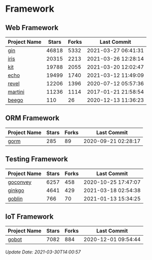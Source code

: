 # Framework

## Web Framework
| Project Name | Stars | Forks | Last Commit |
| ------------ | ----- | ----- | ----------- |
| [gin](https://github.com/gin-gonic/gin) | 46818 | 5332 | 2021-03-27 06:41:31 |
| [iris](https://github.com/kataras/iris) | 20315 | 2213 | 2021-03-26 12:28:14 |
| [kit](https://github.com/go-kit/kit) | 19788 | 2055 | 2021-03-20 12:02:47 |
| [echo](https://github.com/labstack/echo) | 19499 | 1740 | 2021-03-12 11:49:09 |
| [revel](https://github.com/revel/revel) | 12206 | 1396 | 2020-07-12 05:57:36 |
| [martini](https://github.com/go-martini/martini) | 11236 | 1114 | 2017-01-21 21:58:54 |
| [beego](https://github.com/astaxie/beego) | 110 | 26 | 2020-12-13 11:36:23 |

## ORM Framework
| Project Name | Stars | Forks | Last Commit |
| ------------ | ----- | ----- | ----------- |
| [gorm](https://github.com/jinzhu/gorm) | 285 | 89 | 2020-09-21 02:28:17 |

## Testing Framework
| Project Name | Stars | Forks | Last Commit |
| ------------ | ----- | ----- | ----------- |
| [goconvey](https://github.com/smartystreets/goconvey) | 6257 | 458 | 2020-10-25 17:47:07 |
| [ginkgo](https://github.com/onsi/ginkgo) | 4641 | 429 | 2021-03-18 02:54:38 |
| [goblin](https://github.com/franela/goblin) | 766 | 70 | 2021-01-13 15:34:25 |

## IoT Framework
| Project Name | Stars | Forks | Last Commit |
| ------------ | ----- | ----- | ----------- |
| [gobot](https://github.com/hybridgroup/gobot) | 7082 | 884 | 2020-12-01 09:54:44 |

*Update Date: 2021-03-30T14:00:57*